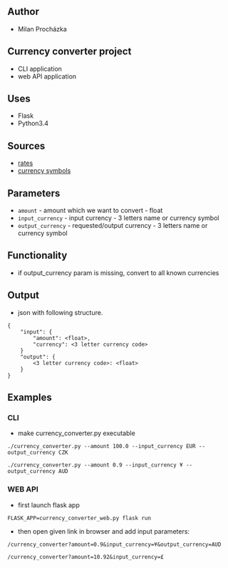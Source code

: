 ## Author

- Milan Procházka

## Currency converter project

- CLI application
- web API application

## Uses

- Flask
- Python3.4

## Sources

- [rates](https://www.ecb.europa.eu/stats/policy_and_exchange_rates/euro_reference_exchange_rates/html/index.en.html)
- [currency symbols](https://gist.github.com/Fluidbyte/2973986) 

## Parameters
- `amount` - amount which we want to convert - float
- `input_currency` - input currency - 3 letters name or currency symbol
- `output_currency` - requested/output currency - 3 letters name or currency symbol

## Functionality
- if output_currency param is missing, convert to all known currencies

## Output
- json with following structure.
```
{
    "input": { 
        "amount": <float>,
        "currency": <3 letter currency code>
    }
    "output": {
        <3 letter currency code>: <float>
    }
}
```
## Examples

### CLI 
- make currency_converter.py executable
```
./currency_converter.py --amount 100.0 --input_currency EUR --output_currency CZK
```
```
./currency_converter.py --amount 0.9 --input_currency ¥ --output_currency AUD
```

### WEB API
- first launch flask app
```
FLASK_APP=currency_converter_web.py flask run
```
- then open given link in browser and add input parameters:
```
/currency_converter?amount=0.9&input_currency=¥&output_currency=AUD
```
```
/currency_converter?amount=10.92&input_currency=£
```

